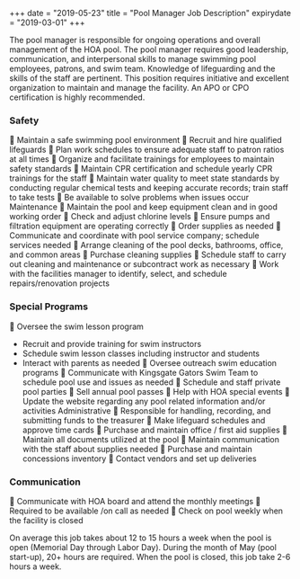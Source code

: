 +++
date = "2019-05-23"
title = "Pool Manager Job Description"
expirydate = "2019-03-01"
+++

The pool manager is responsible for ongoing operations and overall management of the HOA
pool. The pool manager requires good leadership, communication, and interpersonal skills to manage swimming pool employees, patrons, and swim team. Knowledge of lifeguarding and the skills of the staff are pertinent. This position requires initiative and excellent organization to maintain and manage the facility. An APO or CPO certification is highly recommended.  

### Safety

 Maintain a safe swimming pool environment
 Recruit and hire qualified lifeguards
 Plan work schedules to ensure adequate staff to patron ratios at all times
 Organize and facilitate trainings for employees to maintain safety standards
 Maintain CPR certification and schedule yearly CPR trainings for the staff
 Maintain water quality to meet state standards by conducting regular chemical tests
and keeping accurate records; train staff to take tests
 Be available to solve problems when issues occur Maintenance
 Maintain the pool and keep equipment clean and in good working order
 Check and adjust chlorine levels
 Ensure pumps and filtration equipment are operating correctly
 Order supplies as needed
 Communicate and coordinate with pool service company; schedule services needed
 Arrange cleaning of the pool decks, bathrooms, office, and common areas
 Purchase cleaning supplies
 Schedule staff to carry out cleaning and maintenance or subcontract work as necessary
 Work with the facilities manager to identify, select, and schedule repairs/renovation projects

### Special Programs

 Oversee the swim lesson program
  - Recruit and provide training for swim instructors
  - Schedule swim lesson classes including instructor and students
  - Interact with parents as needed
 Oversee outreach swim education programs
 Communicate with Kingsgate Gators Swim Team to schedule pool use and issues as needed
 Schedule and staff private pool parties
 Sell annual pool passes
 Help with HOA special events
 Update the website regarding any pool related information and/or activities Administrative
 Responsible for handling, recording, and submitting funds to the treasurer
 Make lifeguard schedules and approve time cards
 Purchase and maintain office / first aid supplies
 Maintain all documents utilized at the pool
 Maintain communication with the staff about supplies needed
 Purchase and maintain concessions inventory
 Contact vendors and set up deliveries

### Communication

 Communicate with HOA board and attend the monthly meetings
 Required to be available /on call as needed
 Check on pool weekly when the facility is closed

On average this job takes about 12 to 15 hours a week when the pool is open (Memorial Day through Labor Day). During the month of May (pool start-up), 20+ hours are required. When the pool is closed, this job take 2-6 hours a week.

